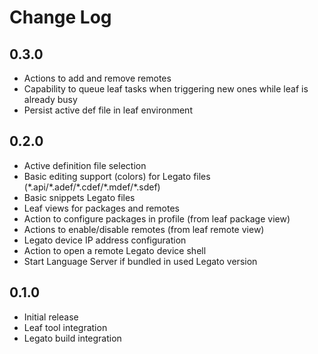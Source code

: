 # Change Log

## 0.3.0
- Actions to add and remove remotes
- Capability to queue leaf tasks when triggering new ones while leaf is already busy
- Persist active def file in leaf environment

## 0.2.0
- Active definition file selection
- Basic editing support (colors) for Legato files (\*.api/\*.adef/\*.cdef/\*.mdef/\*.sdef)
- Basic snippets Legato files
- Leaf views for packages and remotes
- Action to configure packages in profile (from leaf package view)
- Actions to enable/disable remotes (from leaf remote view)
- Legato device IP address configuration
- Action to open a remote Legato device shell
- Start Language Server if bundled in used Legato version

## 0.1.0
- Initial release
- Leaf tool integration
- Legato build integration
